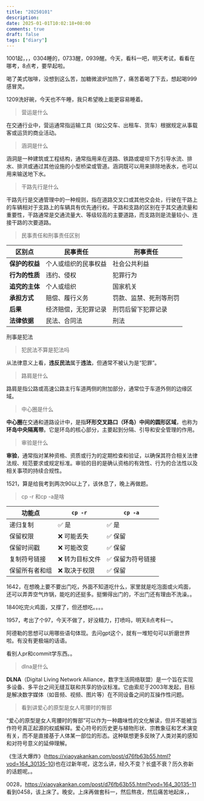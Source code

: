 ```yaml
---
title: "20250101"
description: 
date: 2025-01-01T10:02:18+08:00
comments: true
draft: false
tags: ["diary"]
---
```

1001起，，，0304睡的，0733醒，0939醒。今天，看科一吧，明天考试，看看在哪考，8点考，要早起啦。

喝了美式咖啡，没想到这么苦，加糖微波炉加热了，痛苦着喝了下去，想起喝999感冒灵。

1209洗好碗，今天也不午睡，我只希望晚上能更容易睡着。

>营运是什么

在交通行业中，营运通常指运输工具（如公交车、出租车、货车）根据规定从事载客或运货的商业活动。

>涵洞是什么

涵洞是一种建筑或工程结构，通常指用来在道路、铁路或堤坝下方引导水流、排水、排洪或通过其他设施的小型桥梁或管道。涵洞既可以用来排除地表水，也可以用来输送地下水。

> 干路先行是什么

干路先行是交通管理中的一种规则，指在道路交叉口或其他交会处，行驶在干路上的车辆相对于支路上的车辆具有优先通行权。干路和支路的区别在于其交通流量和重要性，干路通常是交通流量大、等级较高的主要道路，而支路则是流量较小、连接干路的次要道路。

>民事责任和刑事责任区别

| **区别点**        | **民事责任**                      | **刑事责任**                      |
|--------------------|----------------------------------|-----------------------------------|
| **保护的权益**    | 个人或组织的民事权益             | 社会公共利益                     |
| **行为的性质**    | 违约、侵权                       | 犯罪行为                         |
| **追究的主体**    | 个人或组织                       | 国家机关                         |
| **承担方式**      | 赔偿、履行义务                   | 罚款、监禁、死刑等刑罚           |
| **后果**          | 经济赔偿，无犯罪记录             | 刑罚后留下犯罪记录               |
| **法律依据**      | 民法、合同法                     | 刑法                             |

刑事是犯法

>犯民法不算是犯法吗

从法律意义上看，**违反民法**属于**违法**，但通常不被认为是“犯罪”。

>路肩是什么

路肩是指公路或高速公路主行车道两侧的附加部分，通常位于车道外侧的边缘区域。

>中心圈是什么

**中心圈**在交通和道路设计中，是指**环形交叉路口（环岛）中间的圆形区域**，也称为**环岛中央隔离带**。它是环岛的核心部分，主要起到分隔、引导和安全管理的作用。

>审验是什么

**审验**，通常指对某种资格、资质或行为的定期检查和验证，以确保其符合相关法律法规、规范要求或规定标准。审验的目的是确认资格的有效性、行为的合法性以及相关事项的持续合规性。

1521，算是给我考到两次90以上了，该休息了，晚上再做题。

> cp -r  和cp -a是啥

| 功能点           | `cp -r`                      | `cp -a`                             |
|-------------------|------------------------------|--------------------------------------|
| 递归复制         | ✅ 是                        | ✅ 是                                |
| 保留权限         | ❌ 可能丢失                 | ✅ 保留                              |
| 保留时间戳       | ❌ 可能改变                 | ✅ 保留                              |
| 复制符号链接     | ❌ 转为目标文件             | ✅ 保留为符号链接                    |
| 保留所有者和组   | ❌ 取决于权限               | ✅ 保留                              |

1642，在想晚上要不要出门吃，外面不知道吃什么，家里就是吃泡面或火鸡面，还可以弄弄空气炸锅，能吃的还挺多。挺懒得出门的，不出门还有理由不洗澡。。

1840吃完火鸡面，又撑了，但还想吃。。。。

1957，考出了个97，今天不做了，好没精力，打喷吗，明天8点考科一。

阿德勒的思想可以用哪些语句体现。去问gpt这个，就有一堆短句可以折磨世界啦。有没有更极端的话语。

看别人pr和commit学东西。。

>dlna是什么

**DLNA**（Digital Living Network Alliance，数字生活网络联盟）是一个旨在实现多设备、多平台之间无缝互联和共享的协议标准。它由索尼于2003年发起，目标是解决数字媒体（如音频、视频、图片等）在不同设备之间的互操作性问题。

>看到讲爱心的原型是女人弯腰时的臀部

“爱心的原型是女人弯腰时的臀部”可以作为一种趣味性的文化解读，但并不能被当作符号真正起源的权威解释。爱心符号的历史更与植物形状、宗教象征和艺术演变有关，而不是直接基于人体某一部位的形态。这种联想更多反映了人类对美的感知和对符号意义的延伸理解。

《生活大爆炸》(https://xiaoyakankan.com/post/d76fb63b55.html?vod=164_30135-10)也在过新年呢，这怎么讲，经久不变？长盛不衰？历久弥新的话题呢。。

0028，https://xiaoyakankan.com/post/d76fb63b55.html?vod=164_30135-11 看到0458，该上床了。晚安。上床再做套科一，然后熬夜，然后痛苦地起床，，